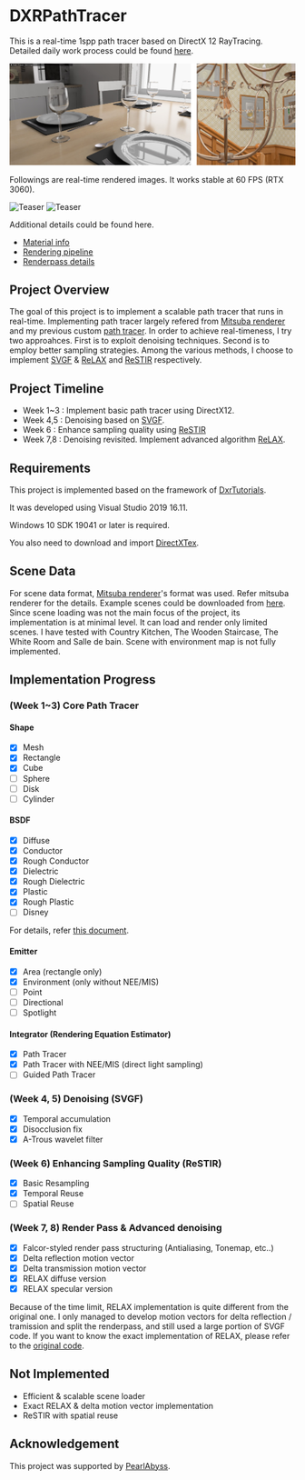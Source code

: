# DXRPathTracer

This is a real-time 1spp path tracer based on DirectX 12 RayTracing.
Detailed daily work process could be found [here](WorkProgress.md).

![Teaser](assets/20220816_teaser_v1.jpg)

Followings are real-time rendered images.
It works stable at 60 FPS (RTX 3060).

![Teaser](assets/20220818_teaser_v4.gif)
![Teaser](assets/20220818_teaser_v5.gif)

Additional details could be found here.
- [Material info](MaterialInfo.md)
- [Rendering pipeline](RenderPipeline.md)
- [Renderpass details](RenderPassDetails.md)

## Project Overview
The goal of this project is to implement a scalable path tracer that runs in real-time.
Implementing path tracer largely refered from [Mitsuba renderer](https://github.com/mitsuba-renderer/mitsuba)
and my previous custom [path tracer](https://github.com/juhyeonkim95/MitsubaPyOptiX).
In order to achieve real-timeness, I try two approahces.
First is to exploit denoising techniques.
Second is to employ better sampling strategies.
Among the various methods, I choose to implement 
[SVGF](https://cg.ivd.kit.edu/publications/2017/svgf/svgf_preprint.pdf) &
[ReLAX](https://www.nvidia.com/en-us/on-demand/session/gtcspring21-s32759/) and 
[ReSTIR](https://research.nvidia.com/publication/2020-07_spatiotemporal-reservoir-resampling-real-time-ray-tracing-dynamic-direct) respectively.

## Project Timeline
- Week 1~3 : Implement basic path tracer using DirectX12.
- Week 4,5 : Denoising based on [SVGF](https://cg.ivd.kit.edu/publications/2017/svgf/svgf_preprint.pdf).
- Week 6 : Enhance sampling quality using [ReSTIR](https://research.nvidia.com/publication/2020-07_spatiotemporal-reservoir-resampling-real-time-ray-tracing-dynamic-direct)
- Week 7,8 : Denoising revisited. Implement advanced algorithm [ReLAX](https://www.nvidia.com/en-us/on-demand/session/gtcspring21-s32759/).

## Requirements
This project is implemented based on the framework of [DxrTutorials](https://github.com/NVIDIAGameWorks/DxrTutorials).

It was developed using Visual Studio 2019 16.11. 

Windows 10 SDK 19041 or later is required.

You also need to download and import [DirectXTex](https://github.com/microsoft/DirectXTex).

## Scene Data
For scene data format, [Mitsuba renderer](https://github.com/mitsuba-renderer/mitsuba)'s format was used.
Refer mitsuba renderer for the details.
Example scenes could be downloaded from [here](https://benedikt-bitterli.me/resources/).
Since scene loading was not the main focus of the project, its implementation is at minimal level.
It can load and render only limited scenes.
I have tested with Country Kitchen, The Wooden Staircase, The White Room and Salle de bain.
Scene with environment map is not fully implemented.

## Implementation Progress
### (Week 1~3) Core Path Tracer
#### Shape
- [x] Mesh
- [x] Rectangle
- [x] Cube
- [ ] Sphere
- [ ] Disk
- [ ] Cylinder
#### BSDF
- [x] Diffuse
- [x] Conductor
- [x] Rough Conductor
- [x] Dielectric
- [x] Rough Dielectric
- [x] Plastic
- [x] Rough Plastic
- [ ] Disney

For details, refer [this document](MaterialInfo.md).

#### Emitter
- [x] Area (rectangle only)
- [x] Environment (only without NEE/MIS)
- [ ] Point
- [ ] Directional
- [ ] Spotlight

#### Integrator (Rendering Equation Estimator)
- [x] Path Tracer
- [x] Path Tracer with NEE/MIS (direct light sampling)
- [ ] Guided Path Tracer

### (Week 4, 5) Denoising (SVGF)
- [x] Temporal accumulation
- [x] Disocclusion fix
- [x] A-Trous wavelet filter

### (Week 6) Enhancing Sampling Quality (ReSTIR)
- [x] Basic Resampling
- [x] Temporal Reuse
- [ ] Spatial Reuse

### (Week 7, 8) Render Pass & Advanced denoising
- [x] Falcor-styled render pass structuring (Antialiasing, Tonemap, etc..)
- [x] Delta reflection motion vector
- [x] Delta transmission motion vector
- [x] RELAX diffuse version
- [x] RELAX specular version

Because of the time limit, RELAX implementation is quite different from the original one.
I only managed to develop motion vectors for delta reflection / tramission and split the renderpass, and still used a large portion of SVGF code.
If you want to know the exact implementation of RELAX, please refer to the [original code](https://github.com/NVIDIAGameWorks/RayTracingDenoiser).

## Not Implemented
 - Efficient & scalable scene loader
 - Exact RELAX & delta motion vector implementation
 - ReSTIR with spatial reuse

## Acknowledgement
This project was supported by [PearlAbyss](https://www.pearlabyss.com/ko-kr).

